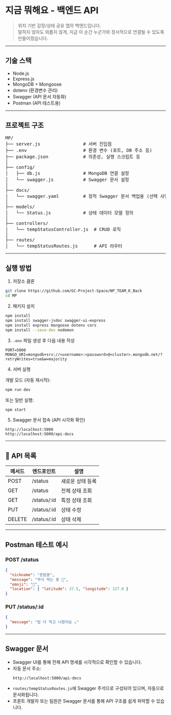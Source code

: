 #  지금 뭐해요 - 백엔드 API

> 위치 기반 감정/상태 공유 앱의 백엔드입니다.  
> 말하지 않아도 외롭지 않게, 지금 이 순간 누군가와 정서적으로 연결될 수 있도록 만들어졌습니다.

---

##   기술 스택

- Node.js
- Express.js
- MongoDB + Mongoose
- dotenv (환경변수 관리)
- Swagger (API 문서 자동화)
- Postman (API 테스트용)

---

##   프로젝트 구조

<pre>
MP/
├── server.js                # 서버 진입점
├── .env                     # 환경 변수 (포트, DB 주소 등)
├── package.json             # 의존성, 실행 스크립트 등
│
├── config/
│   ├── db.js                # MongoDB 연결 설정
│   └── swagger.js           # Swagger 문서 설정
│
├── docs/
│   └── swagger.yaml         # 정적 Swagger 문서 백업용 (선택 사항)
│
├── models/
│   └── Status.js            # 상태 데이터 모델 정의
│
├── controllers/
│   └── tempStatusController.js  # CRUD 로직
│
├── routes/
│   └── tempStatusRoutes.js      # API 라우터
</pre>

---

##   실행 방법

1.  저장소 클론

```bash
git clone https://github.com/GC-Project-Space/NP_TEAM_K_Back
cd MP
```

2.  패키지 설치

```bash
npm install
npm install swagger-jsdoc swagger-ui-express
npm install express mongoose dotenv cors
npm install --save-dev nodemon
```

3.  `.env` 파일 생성 후 다음 내용 작성

```env
PORT=5000
MONGO_URI=mongodb+srv://<username>:<password>@<cluster>.mongodb.net/?retryWrites=true&w=majority
```

4.  서버 실행

개발 모드 (자동 재시작):
```bash
npm run dev
```

또는 일반 실행:
```bash
npm start
```

5. Swagger 문서 접속 (API 시각화 확인)
```
http://localhost:5000
http://localhost:5000/api-docs
```

---

##  📡 API 목록

| 메서드 | 엔드포인트     | 설명             |
|--------|----------------|------------------|
| POST   | /status        | 새로운 상태 등록 |
| GET    | /status        | 전체 상태 조회   |
| GET    | /status/:id    | 특정 상태 조회   |
| PUT    | /status/:id    | 상태 수정        |
| DELETE | /status/:id    | 상태 삭제        |

---

##  Postman 테스트 예시

###  POST /status
```json
{
  "nickname": "혼밥중",
  "message": "학식 먹는 중 🍚",
  "emoji": "🍚",
  "location": { "latitude": 37.5, "longitude": 127.0 }
}
```

###  PUT /status/:id
```json
{
  "message": "밥 다 먹고 나왔어요 ☕"
}
```

---

##  Swagger 문서

- Swagger UI를 통해 전체 API 명세를 시각적으로 확인할 수 있습니다.
- 자동 문서 주소:
  ```
  http://localhost:5000/api-docs
  ```
- `routes/tempStatusRoutes.js`에 Swagger 주석으로 구성되어 있으며, 자동으로 문서화됩니다.
- 프론트 개발자 또는 팀원은 Swagger 문서를 통해 API 구조를 쉽게 파악할 수 있습니다.
